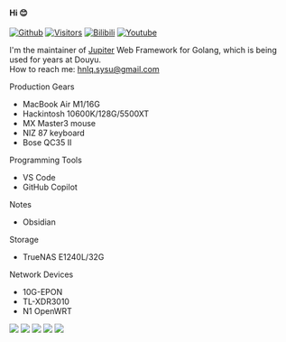 #### Hi 😊

[![Github](https://img.shields.io/github/followers/hnlq715?style=social)](https://github.com/hnlq715)
[![Visitors](https://visitor-badge.laobi.icu/badge?page_id=hnlqsysu.home)](https://github.com/hnlq715)
[![Bilibili](https://bilistats.lonelyion.com/followers?uid=492204464)](https://space.bilibili.com/492204464)
[![Youtube](https://img.shields.io/youtube/channel/subscribers/UCiyA38C1c2PqSlRTfYDlWzw?style=social)](https://www.youtube.com/@hnlqsysu)

I'm the maintainer of [Jupiter](https://github.com/douyu/jupiter) Web Framework for Golang, which is being used for years at Douyu.  
How to reach me: hnlq.sysu@gmail.com

Production Gears
- MacBook Air M1/16G
- Hackintosh 10600K/128G/5500XT
- MX Master3 mouse
- NIZ 87 keyboard
- Bose QC35 II

Programming Tools
- VS Code
- GitHub Copilot

Notes
- Obsidian

Storage
- TrueNAS E1240L/32G

Network Devices
- 10G-EPON
- TL-XDR3010
- N1 OpenWRT

![](https://github-profile-summary-cards.vercel.app/api/cards/profile-details?username=hnlq715&theme=github)
![](https://github-profile-summary-cards.vercel.app/api/cards/repos-per-language?username=hnlq715&theme=github)
![](https://github-profile-summary-cards.vercel.app/api/cards/most-commit-language?username=hnlq715&theme=github)
![](https://github-profile-summary-cards.vercel.app/api/cards/stats?username=hnlq715&theme=github)
![](https://github-profile-summary-cards.vercel.app/api/cards/productive-time?username=hnlq715&theme=github&utcOffset=8)
